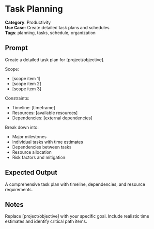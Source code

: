 # Task Planning

**Category**: Productivity  
**Use Case**: Create detailed task plans and schedules  
**Tags**: planning, tasks, schedule, organization

## Prompt

Create a detailed task plan for [project/objective].

Scope:
- [scope item 1]
- [scope item 2]
- [scope item 3]

Constraints:
- Timeline: [timeframe]
- Resources: [available resources]
- Dependencies: [external dependencies]

Break down into:
- Major milestones
- Individual tasks with time estimates
- Dependencies between tasks
- Resource allocation
- Risk factors and mitigation

## Expected Output

A comprehensive task plan with timeline, dependencies, and resource requirements.

## Notes

Replace [project/objective] with your specific goal. Include realistic time estimates and identify critical path items. 